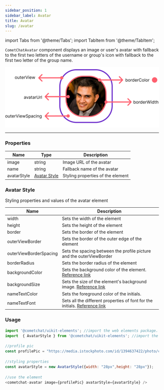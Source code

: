 ```yaml
---
sidebar_position: 1
sidebar_label: Avatar
title: Avatar
slug: /avatar
---
```


import Tabs from '@theme/Tabs';
import TabItem from '@theme/TabItem';


`CometChatAvatar` component displays an image or user's avatar with fallback to the first two letters of the username or group's icon with fallback to the first two letter of the group name.

![](./assets/iaut9ris3qsp06esxrfgn13x9y6uzpulcrgiocg97f47keqml8k1zc3tbi2osmdq.png)

---

### Properties

| Name | Type | Description | 
| ---- | ---- | ---- | 
| image | string | Image URL of the avatar | 
| name | string | Fallback name of the avatar | 
| avatarStyle | [Avatar Style](/web-elements/avatar#avatar-style) | Styling properties of the element | 


### Avatar Style

Styling properties and values of the avatar element

| Name | Description | 
| ---- | ---- | 
| width | Sets the width of the element | 
| height | Sets the height of the element | 
| border | Sets the border of the element | 
| outerViewBorder | Sets the border of the outer edge of the element | 
| outerViewBorderSpacing | Sets the spacing between the profile picture and the outerViewBorder | 
| borderRadius | Sets the border radius of the element | 
| backgroundColor | Sets the background color of the element. [Reference link](https://developer.mozilla.org/en-US/docs/Web/CSS/background-color) | 
| backgroundSize | Sets the size of the element's background image. [Reference link](https://developer.mozilla.org/en-US/docs/Web/CSS/background-size) | 
| nameTextColor | Sets the foreground color of the initials. | 
| nameTextFont | Sets all the different properties of font for the initials. [Reference link](https://developer.mozilla.org/en-US/docs/Web/CSS/font) | 


### Usage

<Tabs>
<TabItem value="js" label="Javascript">

```javascript
import '@cometchat/uikit-elements'; //import the web elements package.
import  { AvatarStyle } from '@cometchat/uikit-elements'; //import the style class.

//profile pic
const profilePic = "https://media.istockphoto.com/id/1394637422/photo/confident-handsome-30s-caucasian-millennial-man-businessman.jpg?s=612x612&w=0&k=20&c=yAaiBJ7NNX1dC2XE-HZecZkUF62f-J-ypKiIT_xn7eA=";

//styling properties
const avatarStyle = new AvatarStyle({width: "28px",height: "28px"});

//use the element
<cometchat-avatar image={profilePic} avatarStyle={avatarStyle} />
```

</TabItem>
</Tabs>